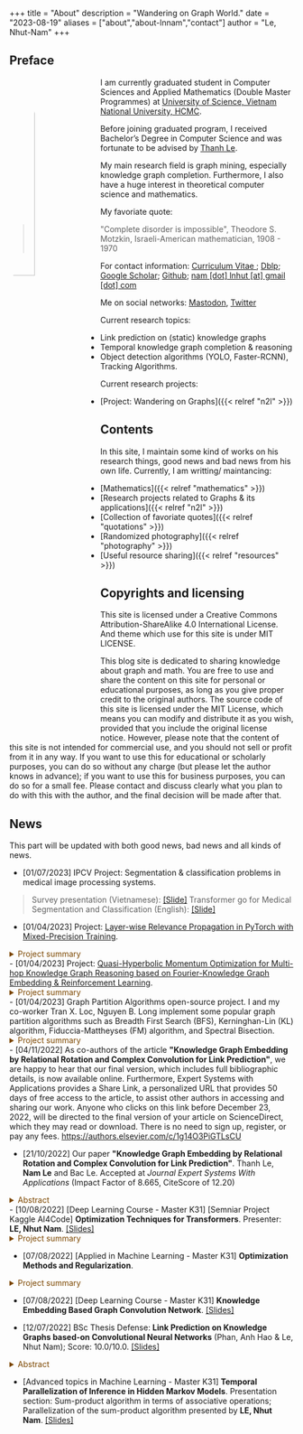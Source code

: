 +++
title = "About"
description = "Wandering on Graph World."
date = "2023-08-19"
aliases = ["about","about-lnnam","contact"]
author = "Le, Nhut-Nam"
+++

## Preface

<img src="/images/avt/114420940_p0.jpg" alt="avt"
style="float:left; width:30%; height:30%; padding-right:10px; border-radius: 50%;">

I am currently graduated student in Computer Sciences and Applied Mathematics (Double Master Programmes) at <a href="https://en.hcmus.edu.vn/" target="_blank">University of Science, Vietnam National University, HCMC</a>.

Before joining graduated program, I received Bachelor’s Degree in Computer Science and was fortunate to be advised by <a href="https://www.fit.hcmus.edu.vn/~lnthanh/">Thanh Le</a>.

My main research field is graph mining, especially knowledge graph completion. Furthermore, I also have a huge interest in theoretical computer science and mathematics.

My favoriate quote:
> "Complete disorder is impossible", Theodore S. Motzkin, Israeli-American mathematician, 1908 - 1970

For contact information: <a href="../files/CV.pdf" target="_blank" type="application/pdf">Curriculum Vitae </a>; <a href="https://dblp.org/pid/188/7634-4.html"> Dblp</a>; <a href="https://scholar.google.com/citations?user=Vw1yV3YAAAAJ&hl=en&authuser=2"> Google Scholar</a>; <a href="https://github.com/lnhutnam"> Github</a>; <a href="mailto:nam.lnhut@gmail.com"> nam [dot] lnhut [at] gmail [dot] com</a>

Me on social networks: <a rel="me" href="https://mathstodon.xyz/@namln">Mastodon</a>, <a href="https://twitter.com/lnhutnam">Twitter</a>


Current research topics:
- Link prediction on (static) knowledge graphs
- Temporal knowledge graph completion & reasoning
- Object detection algorithms (YOLO, Faster-RCNN), Tracking Algorithms.

Current research projects:
- [Project: Wandering on Graphs]({{< relref "n2l" >}})

## Contents

In this site, I maintain some kind of works on his research things, good news and bad news from his own life. Currently, I am writting/ maintancing:
- [Mathematics]({{< relref "mathematics" >}})
- [Research projects related to Graphs & its applications]({{< relref "n2l" >}})
- [Collection of favoriate quotes]({{< relref "quotations" >}})
- [Randomized photography]({{< relref "photography" >}})
- [Useful resource sharing]({{< relref "resources" >}})


## Copyrights and licensing

This site is licensed under a Creative Commons Attribution-ShareAlike 4.0 International License. And theme which use for this site is under MIT LICENSE.

This blog site is dedicated to sharing knowledge about graph and math. You are free to use and share the content on this site for personal or educational purposes, as long as you give proper credit to the original authors. The source code of this site is licensed under the MIT License, which means you can modify and distribute it as you wish, provided that you include the original license notice. However, please note that the content of this site is not intended for commercial use, and you should not sell or profit from it in any way. If you want to use this for educational or scholarly purposes, you can do so without any charge (but please let the author knows in advance); if you want to use this for business purposes, you can do so for a small fee. Please contact and discuss clearly what you plan to do with this with the author, and the final decision will be made after that.


## News

This part will be updated with both good news, bad news and all kinds of news.

- [01/07/2023] IPCV Project: Segmentation & classification problems in medical image processing systems.
> Survey presentation (Vietnamese): <a href="https://drive.google.com/file/d/1Ff0JYtYSZGTJm-4ASPaFTafkTwLUhjF-/view?usp=drive_link" target="_blank">[Slide]</a>
> Transformer go for Medical Segmentation and Classification (English): <a href="https://drive.google.com/file/d/1f8PwHU3NQdRgg5KeDShIgu58nMaYjg_Z/view?usp=sharing" target="_blank">[Slide]</a>
- [01/04/2023] Project: <a href="https://github.com/m32us/ReMethods" target="_blank">Layer-wise Relevance Propagation in PyTorch with Mixed-Precision Training</a>. 
<details><summary style="color:#7C4700">Project summary</summary>
        <font color = "7C4700">
            Implementation of unsupervised layer-wise relevance propagation (LRP; Bach et al.; Montavon et al.) in PyTorch with mixed-precision training for VGG networks from scratch. 
            <a href="https://git.tu-berlin.de/gmontavon/lrp-tutorial" target="_blank">This tutorial</a> served as a starting point. In this implementation, we provide a study about layer-wise relevance propagation from our master's course (HCMUS Master Course: Research Methodologies) and a framework that is easy to understand for PyTorch users.
            In this repository, we apply a novel relevance propagation filter to this implementation, resulting in much crisper heatmaps than could be found in <a href="https://kaifishr.github.io/" target="_blank">Fischer Kai's blogs</a>.
            We provide two strategies for training your network: normal training - like you learned in school, and mixed precision training for training your network from scratch. 
            Furthermore, we use layer-wise propagation to help us identify input features that were relevant for the network’s classification decision. 
            Almost all the source code is available in <a href="https://github.com/kaifishr/PyTorchRelevancePropagation" target="_blank">Layer-wise Relevance Propagation in PyTorch </a> by Fischer, Kai. For producing experiment results, 
            we use a GTX 1050 Nvidia graphics card. The FPS can be improved with a stronger graphics card. <a href="https://drive.google.com/file/d/1znNLRTkMRDTEG3gvXXOYWbPBjsdbtc5I/view?usp=share_link" target="_blank">[Slide]</a><a href="https://drive.google.com/file/d/1EAH9UoXMQ3VofE6dHrAMNyae_xZ2NI4d/view?usp=share_link" target="_blank">[Report]</a><a href="https://drive.google.com/file/d/1LIM_pwAJocEF3cZsVyskLxkYHbWAsrGq/view?usp=share_link" target="_blank">[Proposal]</a>
        </font>
    </details>
- [01/04/2023] Project: <a href="https://github.com/m32us/RL4MRD" target="_blank">Quasi-Hyperbolic Momentum Optimization for Multi-hop Knowledge Graph Reasoning based on Fourier-Knowledge Graph Embedding & Reinforcement Learning</a>. 
<details><summary style="color:#7C4700">Project summary</summary>
        <font color = "7C4700">
            Entities in this world can be organized into a graph whose relationships between entities of these different types can be edges of different types. That is the knowledge graph. 
            Knowledge Graph data can never be perfect. Currently, there are many proposed methods for trying to refine or uncover unseen facts or latent relatioships within this kind of data. 
            One of the current approaches to this problem is multi-hop knowledge graph reasoning. The implementation of this method can be represented as a serialized decision problem, and can be solved by reinforcement learning. 
            Building on recently published work, RL-based multi-hop KG reasoning model Path Additional Action space Ranking (PAAR), in this technical report we propose an improved model for PAAR based on on Fourier-Knowledge Graph 
            Embeddig and optimize for more efficient learning of embeddings through Quasi-hyperbolic momentum and Adam methods. To add more useful embeddings, Fourier-KGE vectors are added to the state space and help to improve state 
            space representation. Similar to PAAR, we solve the reward sparsity problem in reinforcement learning by using Fourier-KGE's score function as a soft-reward. The experimental results are reported in tabular form based on 
            experimental data sets and re-experimented the results of the original paper.
        </font>
    </details>
- [01/04/2023] Graph Partition Algorithms open-source project. I and my co-worker Tran X. Loc, Nguyen B. Long implement some popular graph partition algorithms such as Breadth First Search (BFS), Kerninghan-Lin (KL) algorithm, Fiduccia-Mattheyses (FM) algorithm, and Spectral Bisection.
<details><summary style="color:#7C4700">Project summary</summary>
        <font color = "7C4700">
            Graph partitioning is the process of dividing a graph into multiple subgraphs or partitions, such that each subgraph is connected and has a certain desirable property, such as balanced size or minimal cut size. 
            Although it is a challenging problem, finding a partition that makes graph analysis easier has applications in scientific computing. In this project, we provide a Python programming language implementation for a few well-known graph partitioning techniques.
        </font>
    </details>
- [04/11/2022] As co-authors of the article <b>"Knowledge Graph Embedding by Relational Rotation and Complex Convolution for Link Prediction"</b>, we are happy to hear that our final version, which includes full bibliographic details, is now available online. Furthermore, Expert Systems with Applications provides a Share Link, a personalized URL that provides 50 days of free access to the article, to assist other authors in accessing and sharing our work. Anyone who clicks on this link before December 23, 2022, will be directed to the final version of your article on ScienceDirect, which they may read or download. There is no need to sign up, register, or pay any fees. <a href="https://authors.elsevier.com/c/1g14O3PiGTLsCU" target="_blank">https://authors.elsevier.com/c/1g14O3PiGTLsCU</a>

- [21/10/2022] Our paper <b>"Knowledge Graph Embedding by Relational Rotation and Complex Convolution for Link Prediction"</b>. Thanh Le, <b>Nam Le</b> and Bac Le. Accepted at <i>Journal Expert Systems With Applications</i> (Impact Factor of 8.665, CiteScore of 12.20)
<details><summary style="color:#7C4700">Abstract</summary>
        <font color = "7C4700">
            Knowledge graphs are organized as triplets to represent facts from the real world and play an important role in various intelligent information systems. 
            Because knowledge graphs are frequently constructed using manual or semi-automatic methods, they often miss connections between entities. 
            Link prediction was created to solve this problem. Many recent state-of-the-art studies, such as those introducing the RotatE and RotatHS models, 
            have advocated for rotation transformations with entity and relation embeddings in complex vector spaces. However, using only rotation planes means
            that these models do not have the expressive power of models based on neural networks, such as the ConvE and the ConvR models. As a result, link prediction
            performance suffers. To address these shortcomings, this paper proposes the ConvRot model, which integrates a 2D convolution. Specifically, we perform
            convolution on embeddings of entities and relations to obtain support vector embeddings. These vectors are then integrated into an element-wise rotation
            from the head entity to the tail entity using the Hadamard product, enabling the model to capture local interactions among entities and relations through
            the neural network while still ensuring intuitiveness through a roto-transformation in the link prediction. In addition, we present two strategies for
            designing the complex convolution module and show their effects on model performance. The proposed method is evaluated on standard benchmark datasets
            and achieves significantly improved results on MRR and Hits@K (K = 1, 3, 10). Overall, our model’s link prediction performance is superior by approximately
            5–7 %. Moreover, the ConvRot model is also considered separately on many relation types, such as one-to-one, one-to-many, many-to-one, and many-to-many. 
            Finally, we prove that type constraints can help increase the model’s overall performance, especially on complex and large datasets.
        </font>
    </details>
- [10/08/2022] [Deep Learning Course - Master K31] [Semniar Project Kaggle AI4Code] <b>Optimization Techniques for Transformers</b>. Presenter: <b>LE, Nhut Nam</b>. <a href="{{ site.baseurl }}/files/AI4Code_Seminar-1.pdf" target="_blank">[Slides]</a>
<details><summary style="color:#7C4700">Project summary</summary>
        <font color = "7C4700">
           We provide a strategy which improve the training time, and inference time for understand code in Jupyter Notebook. We combine many techniques such as Gradient Accumulation, Automatic Mixed Precision Training, 8-bit Optimizers - 8-bit Adam/AdamW Optimizer, and Fast Tokenizers. 
           Source code is available on <a href="https://github.com/a2do/ai4code-optimization-techniques" target="_blank">Github</a>
        </font>
    </details>

- [07/08/2022] [Applied in Machine Learning - Master K31] <b>Optimization Methods and Regularization</b>. 
<details><summary style="color:#7C4700">Project summary</summary>
        <font color = "7C4700">
           Some basic optimization method for ML was presented such as Gradient Descent with Momentum, Gradient Desent with Nesterov Accelerated Gradient; Optimization Experiment on Beale function for Gradient Desent Variants and Beyond (AdaGrad, AdaDelta, RMSProp, Adam); Second-Order Optimization Method (Newton's Method; Secant's Method and Quasi Newton Method) by <b>LE, Nhut-Nam</b>. <a href="{{ site.baseurl }}/files/HocMayUngDung-Slides-Presentation.pdf" target="_blank">[Slides]</a><a href="{{ site.baseurl }}/files/HocMayUngDung-FullReport.pdf" target="_blank">[Report]</a>
        </font>
    </details>


- [07/08/2022] [Deep Learning Course - Master K31] <b>Knowledge Embedding Based Graph Convolution Network</b>. <a href="{{ site.baseurl }}/files/K31_Deep_Learning___Presentation.pdf" target="_blank">[Slides]</a>

- [12/07/2022] BSc Thesis Defense: <b>Link Prediction on Knowledge Graphs based-on Convolutional Neural Networks</b> (Phan, Anh Hao & Le, Nhut Nam); Score: 10.0/10.0. <a href="{{ site.baseurl }}/files/BSc_Thesis_Slide_Presentation_LNNam_PAHao.pdf" target="_blank">[Slides]</a>

<details><summary style="color:#7C4700">Abstract</summary>
        <font color = "7C4700">
            The modernisation of the globe and the growth of human knowledge have both been facilitated by the development of technology in various disciplines. This information is preserved through a variety of store tools, including books, notebooks, movies, and is currently preserved on several computers and the internet. A data structure called knowledge graph is used to represent this knowledge information as a collection of things connected by relationships. In 2012, Google has implemented and created this structure to best store and utilize this data in their search engine. As a result, this thesis provides an overview of association prediction problems as well as knowledge graphs, approaches, and applications. Translation-distance geometry, semantic matching, and artificial neural network-based techniques are the three main strategies mentioned. The adaptive convolution in ConvR model and recalibration mechanism, were used to build the proposed ACRM model, a method based on convolutional neural networks, to tackle the link prediction problem. The model addressed the issue that channels using the local receptacle field were unable to use context information from outside the local receptacle. When compared to the baseline models, the experimental results demonstrate that many common datasets have improved. To improve performance on the link prediction problem, there are a number of flaws in the proposed model that should be enhanced and improved in the future research directions.
        </font>
    </details>

- [Advanced topics in Machine Learning  - Master K31] <b>Temporal Parallelization of Inference in Hidden Markov Models</b>. Presentation section: Sum-product algorithm in terms of associative operations; Parallelization of the sum-product algorithm presented by <b>LE, Nhut Nam</b>. <a href="{{ site.baseurl }}/files/K31_HOCMAYNC_PHMM.pdf" target="_blank">[Slides]</a>